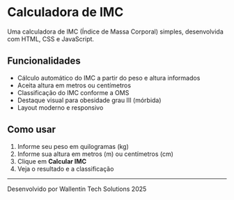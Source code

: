 # Calculadora de IMC

Uma calculadora de IMC (Índice de Massa Corporal) simples, desenvolvida com HTML, CSS e JavaScript.

## Funcionalidades

- Cálculo automático do IMC a partir do peso e altura informados
- Aceita altura em metros ou centímetros
- Classificação do IMC conforme a OMS
- Destaque visual para obesidade grau III (mórbida)
- Layout moderno e responsivo

## Como usar

1. Informe seu peso em quilogramas (kg)
2. Informe sua altura em metros (m) ou centímetros (cm)
3. Clique em **Calcular IMC**
4. Veja o resultado e a classificação



---

Desenvolvido por Wallentin Tech Solutions 2025